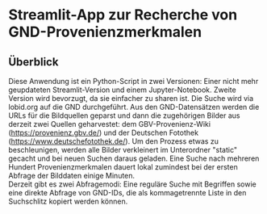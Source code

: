 # Streamlit-App zur Recherche von GND-Provenienzmerkmalen

## Überblick
Diese Anwendung ist ein Python-Script in zwei Versionen: Einer nicht mehr geupdateten Streamlit-Version und einem Jupyter-Notebook. Zweite Version wird bevorzugt, da sie einfacher zu sharen ist. Die Suche wird via lobid.org auf die GND durchgeführt. Aus den GND-Datensätzen werden die URLs für die Bildquellen geparst und dann die zugehörigen Bilder aus derzeit zwei Quellen geharvestet: dem GBV-Provenienz-Wiki (https://provenienz.gbv.de/) und der Deutschen Fotothek (https://www.deutschefotothek.de/). Um den Prozess etwas zu beschleunigen, werden alle Bilder verkleinert im Unterordner "static" gecacht und bei neuen Suchen daraus geladen. Eine Suche nach mehreren Hundert Provenienzmerkmalen dauert lokal zumindest bei der ersten Abfrage der Bilddaten einige Minuten. <br>
Derzeit gibt es zwei Abfragemodi: Eine reguläre Suche mit Begriffen sowie eine direkte Abfrage von GND-IDs, die als kommagetrennte Liste in den Suchschlitz kopiert werden können.
